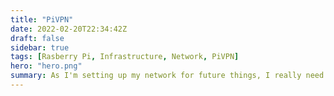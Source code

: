 ```yaml
---
title: "PiVPN"
date: 2022-02-20T22:34:42Z
draft: false
sidebar: true
tags: [Rasberry Pi, Infrastructure, Network, PiVPN]
hero: "hero.png"
summary: As I'm setting up my network for future things, I really need need a VPN
---
```


